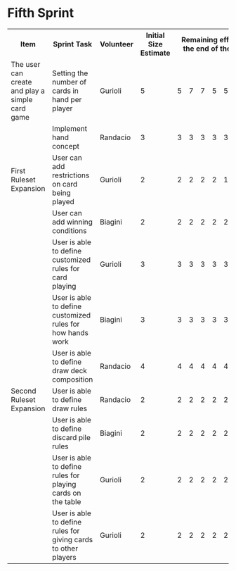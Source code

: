 # Fifth Sprint

<table>
<th>Item</th><th>Sprint Task</th><th>Volunteer</th><th>Initial Size Estimate</th><th colspan="7">Remaining effort at the end of the day</th>
<tr><td rowspan="1">The user can create and play a simple card game</td><td>Setting the number of cards in hand per player</td><td>Gurioli</td><td>5</td><td>5</td><td>7</td><td>7</td><td>5</td><td>5</td><td>5</td><td>5</td></tr>
<tr><td rowspan="3">First Ruleset Expansion</td><td>Implement hand concept</td><td>Randacio</td><td>3</td><td>3</td><td>3</td><td>3</td><td>3</td><td>3</td><td>3</td><td>3</td></tr>
<tr><td>User can add restrictions on card being played</td><td>Gurioli</td><td>2</td><td>2</td><td>2</td><td>2</td><td>2</td><td>1</td><td>1</td><td>1</td></tr>
<tr><td>User can add winning conditions</td><td>Biagini</td><td>2</td><td>2</td><td>2</td><td>2</td><td>2</td><td>2</td><td>1</td><td>1</td></tr>
<tr><td rowspan="7">Second Ruleset Expansion</td><td>User is able to define customized rules for card playing</td><td>Gurioli</td><td>3</td><td>3</td><td>3</td><td>3</td><td>3</td><td>3</td><td>3</td><td>3</td></tr>
<tr><td>User is able to define customized rules for how hands work</td><td>Biagini</td><td>3</td><td>3</td><td>3</td><td>3</td><td>3</td><td>3</td><td>3</td><td>3</td></tr>
<tr><td>User is able to define draw deck composition</td><td>Randacio</td><td>4</td><td>4</td><td>4</td><td>4</td><td>4</td><td>4</td><td>4</td><td>4</td></tr>
<tr><td>User is able to define draw rules</td><td>Randacio</td><td>2</td><td>2</td><td>2</td><td>2</td><td>2</td><td>2</td><td>2</td><td>2</td></tr>
<tr><td>User is able to define discard pile rules</td><td>Biagini</td><td>2</td><td>2</td><td>2</td><td>2</td><td>2</td><td>2</td><td>2</td><td>2</td></tr>
<tr><td>User is able to define rules for playing cards on the table</td><td>Gurioli</td><td>2</td><td>2</td><td>2</td><td>2</td><td>2</td><td>2</td><td>2</td><td>2</td></tr>
<tr><td>User is able to define rules for giving cards to other players</td><td>Gurioli</td><td>2</td><td>2</td><td>2</td><td>2</td><td>2</td><td>2</td><td>2</td><td>2</td></tr>
</table>

